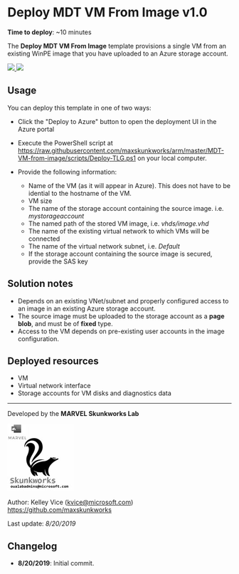 ﻿# Deploy MDT VM From Image v1.0

**Time to deploy**: ~10 minutes

The **Deploy MDT VM From Image** template provisions a single VM from an existing WinPE image that you have uploaded to an Azure storage account.

<a href="https://portal.azure.com/#create/Microsoft.Template/uri/https%3A%2F%2Fraw.githubusercontent.com%2Fmaxskunkworks%2Farm%2Fmaster%2FMDT-VM-from-image%2Fazuredeploy.json" target="_blank">
<img src="http://azuredeploy.net/deploybutton.png"/>
</a>
<a href="http://armviz.io/#/?load=https%3A%2F%2Fraw.githubusercontent.com%2Fmaxskunkworks%2Farm%2Fmaster%2FMDT-VM-from-image%2Fazuredeploy.json" target="_blank">
<img src="http://armviz.io/visualizebutton.png"/>
</a>

## Usage

You can deploy this template in one of two ways:

+ Click the "Deploy to Azure" button to open the deployment UI in the Azure portal
+ Execute the PowerShell script at https://raw.githubusercontent.com/maxskunkworks/arm/master/MDT-VM-from-image/scripts/Deploy-TLG.ps1 on your local computer.

+ Provide the following information:

  + Name of the VM (as it will appear in Azure). This does not have to be idential to the hostname of the VM.
  + VM size
  + The name of the storage account containing the source image. i.e. _mystorageaccount_
  + The named path of the stored VM image, i.e. _vhds/image.vhd_
  + The name of the existing virtual network to which VMs will be connected
  + The name of the virtual network subnet, i.e. _Default_
  + If the storage account containing the source image is secured, provide the SAS key

## Solution notes

+ Depends on an existing VNet/subnet and properly configured access to an image in an existing Azure storage account.
+ The source image must be uploaded to the storage account as a **page blob**, and must be of **fixed** type.
+ Access to the VM depends on pre-existing user accounts in the image configuration.

## Deployed resources

+ VM
+ Virtual network interface
+ Storage accounts for VM disks and diagnostics data

___
Developed by the **MARVEL Skunkworks Lab**

![alt text](../common/images/maxskunkworkslogo-small.jpg "MARVEL Skunkworks")

Author: Kelley Vice (kvice@microsoft.com)  
https://github.com/maxskunkworks

Last update: _8/20/2019_

## Changelog

+ **8/20/2019**:  Initial commit.
